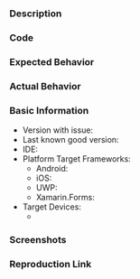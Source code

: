 ### Description

<!-- a general description goes here -->

### Code

<!-- a snippet of code that demonstrates the issue -->

### Expected Behavior

<!-- a general description of what was the expected behavior or result -->

### Actual Behavior

<!-- a general description of what really happened -->

### Basic Information

- Version with issue:  <!-- the version of SkiaSharp that has the issue -->
- Last known good version:  <!-- the version of SkiaSharp that still working -->
- IDE:  <!-- Visual Studio / Visual Studio for Mac / MonoDevelop / Visual Studio Code -->
- Platform Target Frameworks: <!-- all that apply, remove the platforms that aren't broken or haven't had any testing -->
  - Android: <!-- the version of the Android SDK you are compiling against, e.g. 8.1 --> 
  - iOS:  <!-- the version of the iOS SDK you are compiling against, e.g. 11.1 -->
  - UWP:  <!-- the version of the UWP SDK you are compiling against, e.g. 16299 --> 
  - Xamarin.Forms:  <!-- the version of Xamarin.Forms you are building for, e.g. 3.1.0.637273 -->
- Target Devices:
  -   <!-- the devices that you noticed this on, e.g. iPhone X -->

### Screenshots

<!-- if the issue is a visual issue, please include screenshots showing the problem if possible -->

### Reproduction Link

<!-- please upload or provide a link to a reproduction case -->
